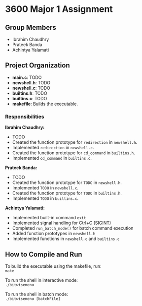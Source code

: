# 3600 Major 1 Assignment

## Group Members
- Ibrahim Chaudhry
- Prateek Banda
- Achintya Yalamati

## Project Organization
- **main.c**: TODO
- **newshell.h**: TODO
- **newshell.c**: TODO
- **builtins.h**: TODO
- **builtins.c**: TODO
- **makefile**: Builds the executable.

### Responsibilities
**Ibrahim Chaudhry:**
- TODO
- Created the function prototype for `redirection` in `newshell.h`.
- Implemented `redirection` in `newshell.c`.
- Created the function prototype for `cd_command` in `builtins.h`.
- Implemented `cd_command` in `builtins.c`.

**Prateek Banda:**
- TODO
- Created the function prototype for `TODO` in `newshell.h`.
- Implemented `TODO` in `newshell.c`.
- Created the function prototype for `TODO` in `builtins.h`.
- Implemented `TODO` in `builtins.c`.

**Achintya Yalamati:**
- Implemented built-in command `exit`
- Implemented signal handling for Ctrl+C (SIGINT)
- Completed `run_batch_mode()` for batch command execution
- Added function prototypes in `newshell.h`
- Implemented functions in `newshell.c` and `builtins.c`


## How to Compile and Run
To build the executable using the makefile, run:<br>
`make`

To run the shell in interactive mode:<br>
`./bitwisemenu`

To run the shell in batch mode:<br>
`./bitwisemenu [batchFile]`
